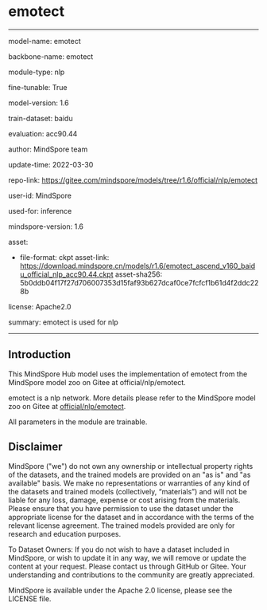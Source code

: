 # emotect

---

model-name: emotect

backbone-name: emotect

module-type: nlp

fine-tunable: True

model-version: 1.6

train-dataset: baidu

evaluation: acc90.44

author: MindSpore team

update-time: 2022-03-30

repo-link: <https://gitee.com/mindspore/models/tree/r1.6/official/nlp/emotect>

user-id: MindSpore

used-for: inference

mindspore-version: 1.6

asset:

-
    file-format: ckpt
    asset-link: <https://download.mindspore.cn/models/r1.6/emotect_ascend_v160_baidu_official_nlp_acc90.44.ckpt>
    asset-sha256: 5b0ddb04f17f27d706007353d15faf93b627dcaf0ce7fcfcf1b61d4f2ddc228b

license: Apache2.0

summary: emotect is used for nlp

---

## Introduction

This MindSpore Hub model uses the implementation of emotect from the MindSpore model zoo on Gitee at official/nlp/emotect.

emotect is a nlp network. More details please refer to the MindSpore model zoo on Gitee at [official/nlp/emotect](https://gitee.com/mindspore/models/blob/r1.6/official/nlp/emotect/README_CN.md).

All parameters in the module are trainable.

## Disclaimer

MindSpore ("we") do not own any ownership or intellectual property rights of the datasets, and the trained models are provided on an "as is" and "as available" basis. We make no representations or warranties of any kind of the datasets and trained models (collectively, “materials”) and will not be liable for any loss, damage, expense or cost arising from the materials. Please ensure that you have permission to use the dataset under the appropriate license for the dataset and in accordance with the terms of the relevant license agreement. The trained models provided are only for research and education purposes.

To Dataset Owners: If you do not wish to have a dataset included in MindSpore, or wish to update it in any way, we will remove or update the content at your request. Please contact us through GitHub or Gitee. Your understanding and contributions to the community are greatly appreciated.

MindSpore is available under the Apache 2.0 license, please see the LICENSE file.
